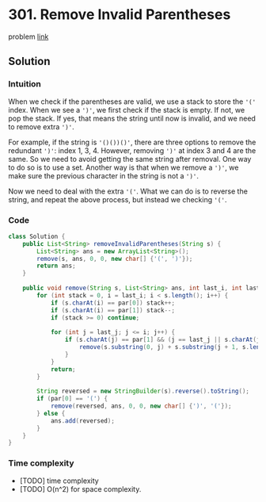 # 301. Remove Invalid Parentheses
problem [link](https://leetcode.com/problems/remove-invalid-parentheses/)

## Solution
### Intuition
When we check if the parentheses are valid, we use a stack to store the `'('` index. When we see a `')'`, we first check if the stack is empty.
If not, we pop the stack. If yes, that means the string until now is invalid, and we need to remove extra `')'`. 

For example, if the string is `'()())()'`, there are three options to remove the redundant `')'`: index 1, 3, 4. However, removing `')'` at
index 3 and 4 are the same. So we need to avoid getting the same string after removal. One way to do so is to use a set. Another way 
is that when we remove a `')'`, we make sure the previous character in the string is not a `')'`.

Now we need to deal with the extra `'('`. What we can do is to reverse the string, and repeat the above process, but instead we checking `'('`.

### Code
```java
class Solution {
    public List<String> removeInvalidParentheses(String s) {
        List<String> ans = new ArrayList<String>();
        remove(s, ans, 0, 0, new char[] {'(', ')'});
        return ans;
    }
    
    public void remove(String s, List<String> ans, int last_i, int last_j, char[] par) {
        for (int stack = 0, i = last_i; i < s.length(); i++) {
            if (s.charAt(i) == par[0]) stack++;
            if (s.charAt(i) == par[1]) stack--;
            if (stack >= 0) continue;
            
            for (int j = last_j; j <= i; j++) {
                if (s.charAt(j) == par[1] && (j == last_j || s.charAt(j - 1) != par[1])) {
                    remove(s.substring(0, j) + s.substring(j + 1, s.length()), ans, i, j, par);
                }
            }
            return;
        }
        
        String reversed = new StringBuilder(s).reverse().toString();
        if (par[0] == '(') {
            remove(reversed, ans, 0, 0, new char[] {')', '('});
        } else {
            ans.add(reversed);
        }
    }
}
```

### Time complexity
* [TODO] time complexity
* [TODO] O(n^2) for space complexity.
